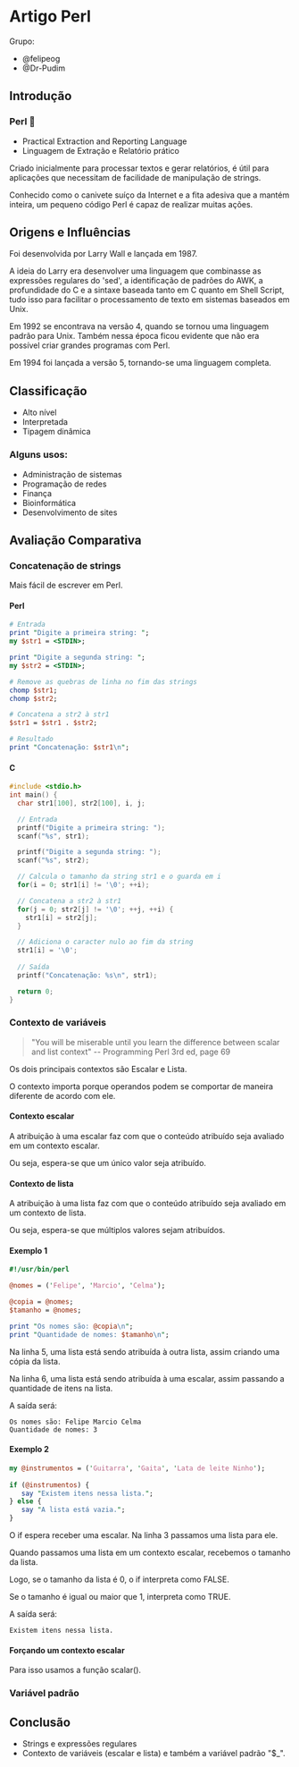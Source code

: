 # Artigo Perl

Grupo:

* @felipeog
* @Dr-Pudim

## Introdução

### Perl :dromedary_camel:

* Practical Extraction and Reporting Language
* Linguagem de Extração e Relatório prático

Criado inicialmente para processar textos e gerar relatórios, é útil para aplicações que necessitam de facilidade de manipulação de strings.

Conhecido como o canivete suíço da Internet e a fita adesiva que a mantém inteira, um pequeno código Perl é capaz de realizar muitas ações.

## Origens e Influências

Foi desenvolvida por Larry Wall e lançada em 1987.

A ideia do Larry era desenvolver uma linguagem que combinasse as expressões regulares do 'sed', a identificação de padrões do AWK, a profundidade do C e a sintaxe baseada tanto em C quanto em Shell Script, tudo isso para facilitar o processamento de texto em sistemas baseados em Unix.

Em 1992 se encontrava na versão 4, quando se tornou uma linguagem padrão para Unix. Também nessa época ficou evidente que não era possível criar grandes programas com Perl.

Em 1994 foi lançada a versão 5, tornando-se uma linguagem completa.

## Classificação

* Alto nível
* Interpretada
* Tipagem dinâmica

### Alguns usos:

* Administração de sistemas
* Programação de redes
* Finança
* Bioinformática
* Desenvolvimento de sites

## Avaliação Comparativa

### Concatenação de strings

Mais fácil de escrever em Perl.

#### Perl

```perl
# Entrada
print "Digite a primeira string: ";
my $str1 = <STDIN>;

print "Digite a segunda string: ";
my $str2 = <STDIN>;

# Remove as quebras de linha no fim das strings
chomp $str1;
chomp $str2;

# Concatena a str2 à str1
$str1 = $str1 . $str2;

# Resultado
print "Concatenação: $str1\n";
```

#### C

```c
#include <stdio.h>
int main() {
  char str1[100], str2[100], i, j;

  // Entrada
  printf("Digite a primeira string: ");
  scanf("%s", str1);

  printf("Digite a segunda string: ");
  scanf("%s", str2);

  // Calcula o tamanho da string str1 e o guarda em i
  for(i = 0; str1[i] != '\0'; ++i);

  // Concatena a str2 à str1
  for(j = 0; str2[j] != '\0'; ++j, ++i) {
    str1[i] = str2[j];
  }

  // Adiciona o caracter nulo ao fim da string
  str1[i] = '\0';
  
  // Saída
  printf("Concatenação: %s\n", str1);

  return 0;
}
```

### Contexto de variáveis

> "You will be miserable until you learn the difference between scalar and list context" -- Programming Perl 3rd ed, page 69

Os dois principais contextos são Escalar e Lista.

O contexto importa porque operandos podem se comportar de maneira diferente de acordo com ele.

#### Contexto escalar

A atribuição à uma escalar faz com que o conteúdo atribuído seja avaliado em um contexto escalar.

Ou seja, espera-se que um único valor seja atribuído.

#### Contexto de lista

A atribuição à uma lista faz com que o conteúdo atribuído seja avaliado em um contexto de lista.

Ou seja, espera-se que múltiplos valores sejam atribuídos.

#### Exemplo 1

```perl
#!/usr/bin/perl

@nomes = ('Felipe', 'Marcio', 'Celma');

@copia = @nomes;
$tamanho = @nomes;

print "Os nomes são: @copia\n";
print "Quantidade de nomes: $tamanho\n";

```
Na linha 5, uma lista está sendo atribuída à outra lista, assim criando uma cópia da lista.

Na linha 6, uma lista está sendo atribuída à uma escalar, assim passando a quantidade de itens na lista.

A saída será:

```
Os nomes são: Felipe Marcio Celma
Quantidade de nomes: 3
```

#### Exemplo 2

```perl
my @instrumentos = ('Guitarra', 'Gaita', 'Lata de leite Ninho');
 
if (@instrumentos) {
   say "Existem itens nessa lista.";
} else {
   say "A lista está vazia.";
}
```

O if espera receber uma escalar. Na linha 3 passamos uma lista para ele.

Quando passamos uma lista em um contexto escalar, recebemos o tamanho da lista.

Logo, se o tamanho da lista é 0, o if interpreta como FALSE.

Se o tamanho é igual ou maior que 1, interpreta como TRUE. 

A saída será:

```
Existem itens nessa lista.
```

#### Forçando um contexto escalar

Para isso usamos a função scalar().

### Variável padrão

## Conclusão

* Strings e expressões regulares
* Contexto de variáveis (escalar e lista) e também a variável padrão "$_".
